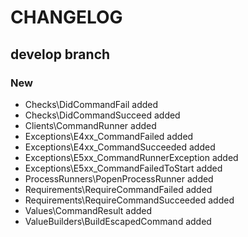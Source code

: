 # CHANGELOG

## develop branch

### New

* Checks\DidCommandFail added
* Checks\DidCommandSucceed added
* Clients\CommandRunner added
* Exceptions\E4xx_CommandFailed added
* Exceptions\E4xx_CommandSucceeded added
* Exceptions\E5xx_CommandRunnerException added
* Exceptions\E5xx_CommandFailedToStart added
* ProcessRunners\PopenProcessRunner added
* Requirements\RequireCommandFailed added
* Requirements\RequireCommandSucceeded added
* Values\CommandResult added
* ValueBuilders\BuildEscapedCommand added
